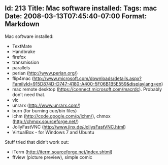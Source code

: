 Id: 213
Title: Mac software installed:
Tags: mac
Date: 2008-03-13T07:45:40-07:00
Format: Markdown
--------------
Mac software installed:

-   TextMate
-   Handbrake
-   firefox
-   transmission
-   parallels
-   perian (http://www.perian.org/)
-   flip4mac
    (http://www.microsoft.com/downloads/details.aspx?FamilyId=915D874D-D747-4180-A400-5F06B1B5E559&displaylang=en)
-   mac remote desktop (https://connect.microsoft.com/macrdc). Probably
    don’t need that.
-   vlc
-   unrarx (http://www.unrarx.com/)
-   burn (for burning cue/bin files)
-   ichm (http://code.google.com/p/ichm/), chmox
    (http://chmox.sourceforge.net/)
-   JollyFastVNC (http://www.jinx.de/JollysFastVNC.html)
-   VirtualBox - for Windows 7 and Ubuntu

Stuff tried that didn’t work out:

-   iTerm (http://iterm.sourceforge.net/index.shtml)
-   ffview (picture preview), simple comic

